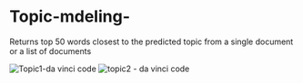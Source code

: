 # Topic-mdeling-
Returns top 50 words closest to the predicted topic from a single document or a list of documents

![Topic1-da vinci code](https://user-images.githubusercontent.com/33998190/120979438-3c41d780-c793-11eb-8625-dd313a7b70db.PNG)
![topic2 - da vinci code](https://user-images.githubusercontent.com/33998190/120979446-3f3cc800-c793-11eb-987d-4bc2c7c9c8a4.PNG)
